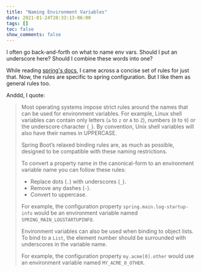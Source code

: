```yaml
---
title: "Naming Environment Variables"
date: 2021-01-24T20:33:13-06:00
tags: []
toc: false
show_comments: false
---
```


I often go back-and-forth on what to name env vars. Should I put an underscore here? Should I combine these words into one?

While reading [spring's docs](https://docs.spring.io/spring-boot/docs/current/reference/htmlsingle/#boot-features-external-config-relaxed-binding-from-environment-variables), I came across a concise set of rules for just that. Now, the rules are specific to spring configuration. But I like them as general rules too. 

Anddd, I quote:

> Most operating systems impose strict rules around the names that can be used for environment variables. For example, Linux shell variables can contain only letters (`a` to `z` or `A` to `Z`), numbers (`0` to `9`) or the underscore character (`_`). By convention, Unix shell variables will also have their names in UPPERCASE.
>
> Spring Boot’s relaxed binding rules are, as much as possible, designed to be compatible with these naming restrictions.
>
> To convert a property name in the canonical-form to an environment variable name you can follow these rules:
> - Replace dots (`.`) with underscores (`_`).
> - Remove any dashes (`-`).
> - Convert to uppercase.
>
> For example, the configuration property `spring.main.log-startup-info` would be an environment variable named `SPRING_MAIN_LOGSTARTUPINFO`.
>
> Environment variables can also be used when binding to object lists. To bind to a `List`, the element number should be surrounded with underscores in the variable name.
>
> For example, the configuration property `my.acme[0].other` would use an environment variable named `MY_ACME_0_OTHER`.
